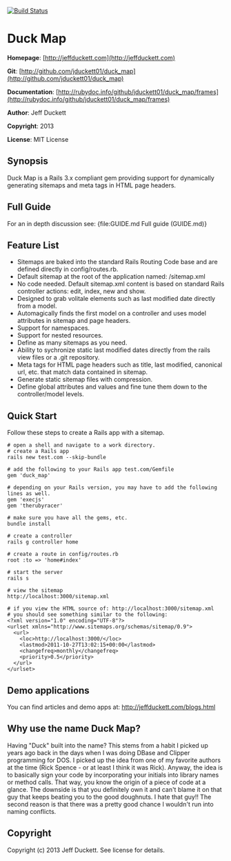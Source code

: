 [![Build Status](https://secure.travis-ci.org/jduckett01/duck_map.png?branch=master)](http://travis-ci.org/jduckett01/duck_map)


# Duck Map

**Homepage**:       [http://jeffduckett.com](http://jeffduckett.com)

**Git**:            [http://github.com/jduckett01/duck_map](http://github.com/jduckett01/duck_map)

**Documentation**:  [http://rubydoc.info/github/jduckett01/duck_map/frames](http://rubydoc.info/github/jduckett01/duck_map/frames)

**Author**:       Jeff Duckett

**Copyright**:    2013

**License**:      MIT License

## Synopsis

Duck Map is a Rails 3.x compliant gem providing support for dynamically generating sitemaps and meta tags in HTML page headers.

## Full Guide

<span class="note">For an in depth discussion see: {file:GUIDE.md Full guide (GUIDE.md)}</span>

## Feature List
- Sitemaps are baked into the standard Rails Routing Code base and are defined directly in config/routes.rb.
- Default sitemap at the root of the application named: /sitemap.xml
- No code needed.  Default sitemap.xml content is based on standard Rails controller actions: edit, index, new and show.
- Designed to grab volitale elements such as last modified date directly from a model.
- Automagically finds the first model on a controller and uses model attributes in sitemap and page headers.
- Support for namespaces.
- Support for nested resources.
- Define as many sitemaps as you need.
- Ability to sychronize static last modified dates directly from the rails view files or a .git repository.
- Meta tags for HTML page headers such as title, last modified, canonical url, etc. that match data contained in sitemap.
- Generate static sitemap files with compression.
- Define global attributes and values and fine tune them down to the controller/model levels.

## Quick Start

Follow these steps to create a Rails app with a sitemap.

    # open a shell and navigate to a work directory.
    # create a Rails app
    rails new test.com --skip-bundle

    # add the following to your Rails app test.com/Gemfile
    gem 'duck_map'

    # depending on your Rails version, you may have to add the following lines as well.
    gem 'execjs'
    gem 'therubyracer'

    # make sure you have all the gems, etc.
    bundle install

    # create a controller
    rails g controller home

    # create a route in config/routes.rb
    root :to => 'home#index'

    # start the server
    rails s

    # view the sitemap
    http://localhost:3000/sitemap.xml

    # if you view the HTML source of: http://localhost:3000/sitemap.xml
    # you should see something similar to the following:
    <?xml version="1.0" encoding="UTF-8"?>
    <urlset xmlns="http://www.sitemaps.org/schemas/sitemap/0.9">
      <url>
        <loc>http://localhost:3000/</loc>
        <lastmod>2011-10-27T13:02:15+00:00</lastmod>
        <changefreq>monthly</changefreq>
        <priority>0.5</priority>
      </url>
    </urlset>

## Demo applications
You can find articles and demo apps at: http://jeffduckett.com/blogs.html

## Why use the name Duck Map?
Having "Duck" built into the name?  This stems from a habit I picked up years ago back in the days when I was doing DBase and Clipper programming for DOS.
I picked up the idea from one of my favorite authors at the time (Rick Spence - or at least I think it was Rick).  Anyway, the idea is to basically sign
your code by incorporating your initials into library names or method calls.  That way, you know the origin of a piece of code at a glance.  The downside
is that you definitely own it and can't blame it on that guy that keeps beating you to the good doughnuts.  I hate that guy!!
The second reason is that there was a pretty good chance I wouldn't run into naming conflicts.

## Copyright
Copyright (c) 2013 Jeff Duckett. See license for details.
